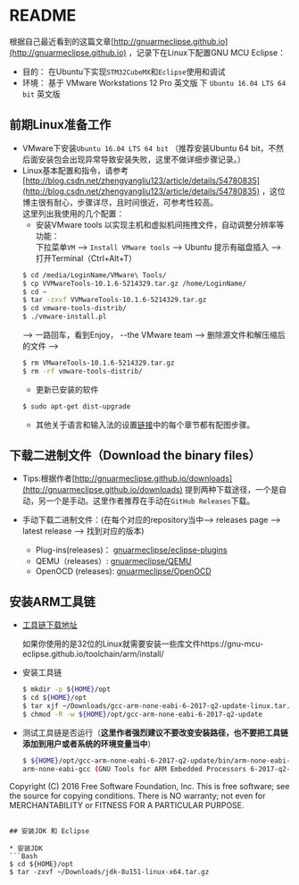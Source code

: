 # README

  根据自己最近看到的这篇文章[http://gnuarmeclipse.github.io](http://gnuarmeclipse.github.io) ，记录下在Linux下配置GNU MCU Eclipse：<br>
  
  * 目的： 在Ubuntu下实现`STM32CubeMX`和`Eclipse`使用和调试
  * 环境： 基于 VMware Workstations 12 Pro 英文版 下 `Ubuntu 16.04 LTS 64 bit` 英文版
  
## 前期Linux准备工作
  * VMware下安装`Ubuntu 16.04 LTS 64 bit` （推荐安装Ubuntu 64 bit，不然后面安装包会出现异常导致安装失败，这里不做详细步骤记录。）
  * Linux基本配置和指令，请参考[http://blog.csdn.net/zhengyangliu123/article/details/54780835](http://blog.csdn.net/zhengyangliu123/article/details/54780835) ，这位博主很有耐心，步骤详尽，且时间很近，可参考性较高。<br>
  这里列出我使用的几个配置：<br>
    * 安装VMware tools 以实现主机和虚拟机间拖拽文件，自动调整分辨率等功能：<br>
    下拉菜单`VM` --> `Install VMware tools` --> Ubuntu 提示有磁盘插入 --> 打开Terminal（Ctrl+Alt+T）
    ```Bash
    $ cd /media/LoginName/VMware\ Tools/
    $ cp VVMwareTools-10.1.6-5214329.tar.gz /home/LoginName/
    $ cd ~
    $ tar -zxvf VVMwareTools-10.1.6-5214329.tar.gz
    $ cd vmware-tools-distrib/
    $ ./vmware-install.pl
    ```
    --> 一路回车，看到Enjoy， --the VMware team --> 删除源文件和解压缩后的文件 -->
    ```Bash
    $ rm VMwareTools-10.1.6-5214329.tar.gz
    $ rm -rf vmware-tools-distrib/
    ```
    * 更新已安装的软件
    ```Bash
    $ sudo apt-get dist-upgrade
    ```
    * 其他关于语言和输入法的设置[链接](http://blog.csdn.net/zhengyangliu123/article/details/54780835)中的每个章节都有配图步骤。
    
## 下载二进制文件（Download the binary files）

* Tips:根据作者[http://gnuarmeclipse.github.io/downloads](http://gnuarmeclipse.github.io/downloads) 提到两种下载途径，一个是自动，另一个是手动。这里作者推荐在手动在`GitHub Releases`下载。

* 手动下载二进制文件：(在每个对应的repository当中--> releases page --> latest release --> 找到对应的版本)<br>
    * Plug-ins(releases)： [gnuarmeclipse/eclipse-plugins](https://github.com/gnu-mcu-eclipse/eclipse-plugins)
    * QEMU（releases）: [gnuarmeclipse/QEMU](https://github.com/gnu-mcu-eclipse/qemu)
    * OpenOCD (releases): [gnuarmeclipse/OpenOCD](https://github.com/gnu-mcu-eclipse/openocd)
    
## 安装ARM工具链
* [工具链下载地址](https://developer.arm.com/open-source/gnu-toolchain/gnu-rm/downloads)
   
   如果你使用的是32位的Linux就需要安装一些库文件https://gnu-mcu-eclipse.github.io/toolchain/arm/install/
   
* 安装工具链
   ```Bash
   $ mkdir -p ${HOME}/opt
   $ cd ${HOME}/opt
   $ tar xjf ~/Downloads/gcc-arm-none-eabi-6-2017-q2-update-linux.tar.bz2
   $ chmod -R -w ${HOME}/opt/gcc-arm-none-eabi-6-2017-q2-update
   ```
* 测试工具链是否运行（**这里作者强烈建议不要改变安装路径，也不要把工具链添加到用户或者系统的环境变量当中**）

   ```Bash
   $ ${HOME}/opt/gcc-arm-none-eabi-6-2017-q2-update/bin/arm-none-eabi-gcc --version
   arm-none-eabi-gcc (GNU Tools for ARM Embedded Processors 6-2017-q2-update) 6.3.1 20170620 (release) [ARM/embedded-6-branch     revision 249437]
Copyright (C) 2016 Free Software Foundation, Inc.
This is free software; see the source for copying conditions.  There is NO
warranty; not even for MERCHANTABILITY or FITNESS FOR A PARTICULAR PURPOSE.

   ```

## 安装JDK 和 Eclipse 

* 安装JDK 
```Bash
  $ cd ${HOME}/opt
  $ tar -zxvf ~/Downloads/jdk-8u151-linux-x64.tar.gz
```
   
 
  
    
    
    
  


